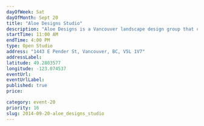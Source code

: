 ```yaml
---
dayOfWeek: Sat
dayOfMonth: Sept 20
title: "Aloe Designs Studio"
description: "Aloe Designs is a Vancouver landscape design group that creates fresh outdoor living spaces—cultivating sustainable communities one patio, balcony, backyard, rooftop, and container garden at a time."
startTime: 11:00 AM
endTime: 4:00 PM
type: Open Studio
address: "1443 E Pender St, Vancouver, BC, V5L 1V7"
addressLabel: 
latitude: 49.2803577
longitude: -123.074537
eventUrl: 
eventUrlLabel: 
published: true
price: 

category: event-20
priority: 16
slug: 2014-09-20-aloe_designs_studio
---
```

